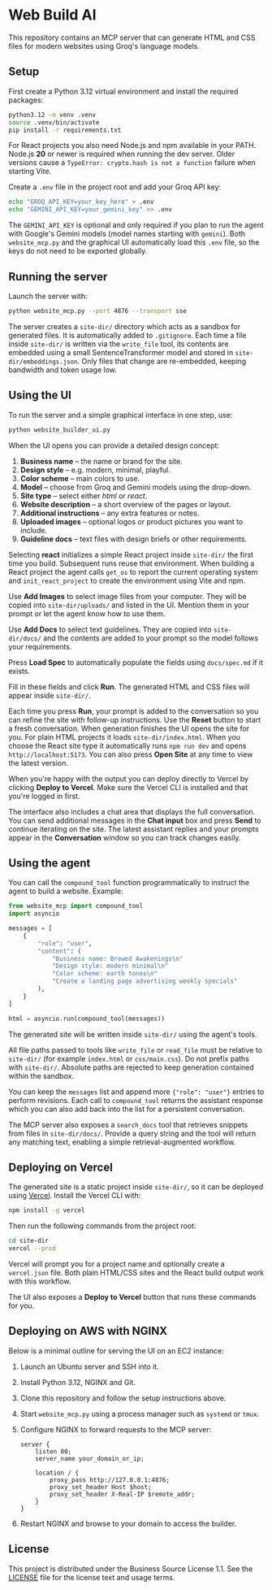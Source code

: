 # Web Build AI

This repository contains an MCP server that can generate HTML and CSS files for modern websites using Groq's language models.

## Setup

First create a Python 3.12 virtual environment and install the required packages:

```bash
python3.12 -m venv .venv
source .venv/bin/activate
pip install -r requirements.txt
```

For React projects you also need Node.js and npm available in your PATH.
Node.js **20** or newer is required when running the dev server. Older
versions cause a `TypeError: crypto.hash is not a function` failure when
starting Vite.

Create a `.env` file in the project root and add your Groq API key:

```bash
echo "GROQ_API_KEY=your_key_here" > .env
echo "GEMINI_API_KEY=your_gemini_key" >> .env
```
The `GEMINI_API_KEY` is optional and only required if you plan to run the agent
with Google's Gemini models (model names starting with `gemini`). Both
`website_mcp.py` and the graphical UI automatically load this `.env` file, so
the keys do not need to be exported globally.

## Running the server

Launch the server with:

```bash
python website_mcp.py --port 4876 --transport sse
```

The server creates a `site-dir/` directory which acts as a sandbox for generated files. It is automatically added to `.gitignore`.
Each time a file inside `site-dir/` is written via the `write_file` tool, its contents
are embedded using a small SentenceTransformer model and stored in
`site-dir/embeddings.json`. Only files that change are re-embedded, keeping
bandwidth and token usage low.

## Using the UI

To run the server and a simple graphical interface in one step, use:

```bash
python website_builder_ui.py
```

When the UI opens you can provide a detailed design concept:

1. **Business name** – the name or brand for the site.
2. **Design style** – e.g. modern, minimal, playful.
3. **Color scheme** – main colors to use.
4. **Model** – choose from Groq and Gemini models using the drop-down.
5. **Site type** – select either *html* or *react*.
6. **Website description** – a short overview of the pages or layout.
7. **Additional instructions** – any extra features or notes.
8. **Uploaded images** – optional logos or product pictures you want to include.
9. **Guideline docs** – text files with design briefs or other requirements.

Selecting **react** initializes a simple React project inside `site-dir/` the first time you build. Subsequent runs reuse that environment.
When building a React project the agent calls `get_os` to report the current operating system and `init_react_project` to create the environment using Vite and npm.

Use **Add Images** to select image files from your computer. They will be copied
into `site-dir/uploads/` and listed in the UI. Mention them in your prompt or
let the agent know how to use them.

Use **Add Docs** to select text guidelines. They are copied into
`site-dir/docs/` and the contents are added to your prompt so the model follows
your requirements.

Press **Load Spec** to automatically populate the fields using `docs/spec.md` if
it exists.

Fill in these fields and click **Run**. The generated HTML and CSS files will appear inside `site-dir/`.

Each time you press **Run**, your prompt is added to the conversation so you can
refine the site with follow-up instructions. Use the **Reset** button to start a
fresh conversation. When generation finishes the UI opens the site for you. For
plain HTML projects it loads `site-dir/index.html`. When you choose the React
site type it automatically runs `npm run dev` and opens `http://localhost:5173`.
You can also press **Open Site** at any time to view the latest version.

When you're happy with the output you can deploy directly to Vercel by clicking
**Deploy to Vercel**. Make sure the Vercel CLI is installed and that you're
logged in first.

The interface also includes a chat area that displays the full conversation.
You can send additional messages in the **Chat input** box and press **Send** to
continue iterating on the site. The latest assistant replies and your prompts
appear in the **Conversation** window so you can track changes easily.

## Using the agent

You can call the `compound_tool` function programmatically to instruct the agent to build a website. Example:

```python
from website_mcp import compound_tool
import asyncio

messages = [
    {
        "role": "user",
        "content": (
            "Business name: Brewed Awakenings\n"
            "Design style: modern minimal\n"
            "Color scheme: earth tones\n"
            "Create a landing page advertising weekly specials"
        ),
    }
]

html = asyncio.run(compound_tool(messages))
```

The generated site will be written inside `site-dir/` using the agent's tools.

All file paths passed to tools like `write_file` or `read_file` must be
relative to `site-dir/` (for example `index.html` or `css/main.css`). Do not
prefix paths with `site-dir/`. Absolute paths are rejected to keep generation
contained within the sandbox.

You can keep the `messages` list and append more `{"role": "user"}` entries to
perform revisions. Each call to `compound_tool` returns the assistant response
which you can also add back into the list for a persistent conversation.

The MCP server also exposes a `search_docs` tool that retrieves snippets from
files in `site-dir/docs/`. Provide a query string and the tool will return any
matching text, enabling a simple retrieval-augmented workflow.

## Deploying on Vercel

The generated site is a static project inside `site-dir/`, so it can be
deployed using [Vercel](https://vercel.com). Install the Vercel CLI with:

```bash
npm install -g vercel
```

Then run the following commands from the project root:

```bash
cd site-dir
vercel --prod
```

Vercel will prompt you for a project name and optionally create a
`vercel.json` file. Both plain HTML/CSS sites and the React build output work
with this workflow.

The UI also exposes a **Deploy to Vercel** button that runs these commands for
you.

## Deploying on AWS with NGINX

Below is a minimal outline for serving the UI on an EC2 instance:

1. Launch an Ubuntu server and SSH into it.
2. Install Python 3.12, NGINX and Git.
3. Clone this repository and follow the setup instructions above.
4. Start `website_mcp.py` using a process manager such as `systemd` or `tmux`.
5. Configure NGINX to forward requests to the MCP server:

    ```nginx
    server {
        listen 80;
        server_name your_domain_or_ip;

        location / {
            proxy_pass http://127.0.0.1:4876;
            proxy_set_header Host $host;
            proxy_set_header X-Real-IP $remote_addr;
        }
    }
    ```

6. Restart NGINX and browse to your domain to access the builder.

## License

This project is distributed under the Business Source License 1.1. See the
[LICENSE](LICENSE) file for the license text and usage terms.
